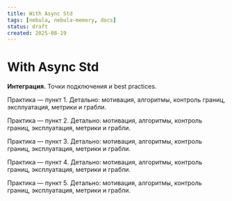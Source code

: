 ```yaml
---
title: With Async Std
tags: [nebula, nebula-memory, docs]
status: draft
created: 2025-08-19
---
```


# With Async Std

**Интеграция.** Точки подключения и best practices.

Практика — пункт 1. Детально: мотивация, алгоритмы, контроль границ, эксплуатация, метрики и грабли.

Практика — пункт 2. Детально: мотивация, алгоритмы, контроль границ, эксплуатация, метрики и грабли.

Практика — пункт 3. Детально: мотивация, алгоритмы, контроль границ, эксплуатация, метрики и грабли.

Практика — пункт 4. Детально: мотивация, алгоритмы, контроль границ, эксплуатация, метрики и грабли.

Практика — пункт 5. Детально: мотивация, алгоритмы, контроль границ, эксплуатация, метрики и грабли.
